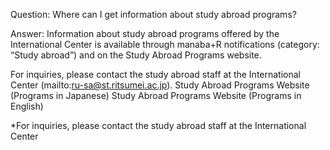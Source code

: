 Question: Where can I get information about study abroad programs?

Answer:
Information about study abroad programs offered by the International Center is available through manaba+R notifications (category: “Study abroad”) and on the Study Abroad Programs website.

For inquiries, please contact the study abroad staff at the International Center (mailto:ru-sa@st.ritsumei.ac.jp).
Study Abroad Programs Website (Programs in Japanese)
Study Abroad Programs Website (Programs in English)

*For inquiries, please contact the study abroad staff at the International Center
